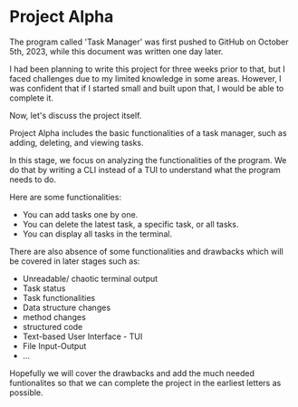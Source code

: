 # Project Alpha
The program called 'Task Manager' was first pushed to GitHub on October 5th, 2023, while this document was written one day later. 

I had been planning to write this project for three weeks prior to that, but I faced challenges due to my limited knowledge in some areas. However, I was confident that if I started small and built upon that, I would be able to complete it.

Now, let's discuss the project itself.  

Project Alpha includes the basic functionalities of a task manager, such as adding, deleting, and viewing tasks. 

In this stage, we focus on analyzing the functionalities of the program. We do that by writing a CLI instead of a TUI to understand what the program needs to do.

Here are some functionalities:  
* You can add tasks one by one.
* You can delete the latest task, a specific task, or all tasks.
* You can display all tasks in the terminal.

There are also absence of some functionalities and drawbacks which will be covered in later stages such as:

* Unreadable/ chaotic terminal output
* Task status
* Task functionalities
* Data structure changes
* method changes
* structured code
* Text-based User Interface - TUI
* File Input-Output
* ...

Hopefully we will cover the drawbacks and add the much needed funtionalites so that we can complete the project in the earliest letters as possible.
